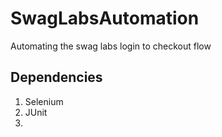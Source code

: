 # SwagLabsAutomation
Automating the swag labs login to checkout flow

## Dependencies
1. Selenium
2. JUnit
3. 
